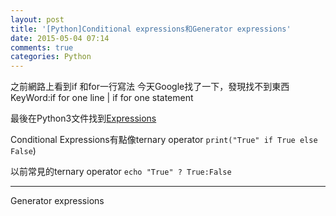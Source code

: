 ```yaml
---
layout: post
title: '[Python]Conditional expressions和Generator expressions'
date: 2015-05-04 07:14
comments: true
categories: Python
---
```

之前網路上看到if 和for一行寫法
今天Google找了一下，發現找不到東西
KeyWord:if for one line | if for one statement

最後在Python3文件找到[Expressions](https://docs.python.org/3/reference/expressions.html)
<!--more-->

Conditional Expressions有點像ternary operator
`print("True" if True else False`)

以前常見的ternary operator
`echo "True" ? True:False`

--------

Generator expressions

